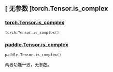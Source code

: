 ## [ 无参数 ]torch.Tensor.is_complex

### [torch.Tensor.is\_complex](https://pytorch.org/docs/stable/generated/torch.Tensor.is_complex.html)

```python
torch.Tensor.is_complex()
```

### [paddle.Tensor.is\_complex](https://www.paddlepaddle.org.cn/documentation/docs/zh/develop/api/paddle/Tensor_cn.html#is-complex)

```python
paddle.Tensor.is_complex()
```

两者功能一致，无参数。
